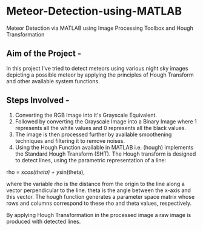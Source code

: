 # Meteor-Detection-using-MATLAB
Meteor Detection via MATLAB using Image Processing Toolbox and Hough Transformation
## Aim of the Project - 
In this project I've tried to detect meteors using various night sky images depicting a possible meteor by applying the principles of Hough Transform and other available system functions.

## Steps Involved - 
1) Converting the RGB Image into it's Grayscale Equivalent.
2) Followed by converting the Grayscale Image into a Binary Image where 1 represents all the white values and 0 represents all the black values. 
3) The image is then processed further by available smoothening techniques and filtering it to remove noises.
4) Using the Hough Function available in MATLAB i.e. (hough) implements the Standard Hough Transform (SHT). The Hough transform is designed to detect lines, using the parametric representation of a line:

rho = x*cos(theta) + y*sin(theta),

where the variable rho is the distance from the origin to the line along a vector perpendicular to the line. theta is the angle between the x-axis and this vector. The hough function generates a parameter space matrix whose rows and columns correspond to these rho and theta values, respectively.

 By applying Hough Transformation in the processed image a raw image is produced with detected lines.
